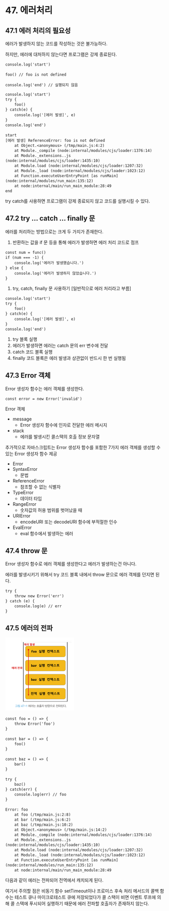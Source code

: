 # 47. 에러처리

## 47.1 에러 처리의 필요성

에러가 발생하지 않는 코드를 작성하는 것은 불가능하다.

하지만, 에러에 대처하지 않는다면 프로그램은 강제 종료된다.

```tsx
console.log('start')

foo() // foo is not defined

console.log('end') // 실행되지 않음
```

```tsx
console.log('start')
try {
	foo()
} catch(e) {
	console.log('[에러 발생]', e)
}
console.log('end')

start
[에러 발생] ReferenceError: foo is not defined
    at Object.<anonymous> (/tmp/main.js:4:2)
    at Module._compile (node:internal/modules/cjs/loader:1376:14)
    at Module._extensions..js (node:internal/modules/cjs/loader:1435:10)
    at Module.load (node:internal/modules/cjs/loader:1207:32)
    at Module._load (node:internal/modules/cjs/loader:1023:12)
    at Function.executeUserEntryPoint [as runMain] (node:internal/modules/run_main:135:12)
    at node:internal/main/run_main_module:28:49
end
```

try catch를 사용하면 프로그램이 강제 종료되지 않고 코드를 실행시킬 수 있다.

## 47.2 try … catch … finally 문

에러를 처리하는 방법으로는 크게 두 가지가 존재한다.

1. 반환하는 값을 if 문 등을 통해 에러가 발생하면 에러 처리 코드로 점프

```tsx
const num = func()
if (num === -1) {
	console.log('에러가 발생했습니다.')
} else {
	console.log('에러가 발생하지 않았습니다.')
}
```

1. try, catch, finally 문 사용하기 [일반적으로 에러 처리라고 부름]

```tsx
console.log('start')
try {
	foo()
} catch(e) {
	console.log('[에러 발생]', e)
}
console.log('end')
```

1. try 블록 실행
2. 에러가 발생하면 에러는 catch 문의 err 변수에 전달
3. catch 코드 블록 실행
4. finally 코드 블록은 에러 발생과 상관없이 반드시 한 번 실행됨

## 47.3 Error 객체

Error 생성자 함수는 에러 객체를 생성한다.

```tsx
const error = new Error('invalid')
```

Error 객체

- message
    - Error 생성자 함수에 인자로 전달한 에러 메시지
- stack
    - 에러를 발생시킨 콜스택의 호출 정보 문자열

추가적으로 자바스크립트는 Error 생성자 함수를 포함한 7가지 에러 객체를 생성할 수 있는 Error 생성자 함수 제공

- Error
- SyntaxError
    - 문법
- ReferenceError
    - 참조할 수 없는 식별자
- TypeError
    - 데이터 타입
- RangeError
    - 숫자값의 허용 범위를 벗어났을 때
- URIError
    - encodeURI 또는 decodeURI 함수에 부적절한 인수
- EvalError
    - eval 함수에서 발생하는 에러

## 47.4 throw 문

Error 생성자 함수로 에러 객체를 생성한다고 에러가 발생하는건 아니다.

에러를 발생시키기 위해서 try 코드 블록 내에서 throw 문으로 에러 객체를 던지면 된다.

```tsx
try {
	throw new Error('err')
} catch (e) {
	console.log(e) // err
}
```

## 47.5 에러의 전파

![image.png](./images/chap47-1.png)

```tsx
const foo = () => {
	throw Error('foo')
}

const bar = () => {
	foo()
}

const baz = () => {
	bar()
}

try {
	baz()
} catch(err) {
	console.log(err) // foo
}

Error: foo
    at foo (/tmp/main.js:2:8)
    at bar (/tmp/main.js:6:2)
    at baz (/tmp/main.js:10:2)
    at Object.<anonymous> (/tmp/main.js:14:2)
    at Module._compile (node:internal/modules/cjs/loader:1376:14)
    at Module._extensions..js (node:internal/modules/cjs/loader:1435:10)
    at Module.load (node:internal/modules/cjs/loader:1207:32)
    at Module._load (node:internal/modules/cjs/loader:1023:12)
    at Function.executeUserEntryPoint [as runMain] (node:internal/modules/run_main:135:12)
    at node:internal/main/run_main_module:28:49
```

다음과 같이 에러는 전파되어 전역에서 캐치되게 된다.

여기서 주의할 점은 비동기 함수 setTimeout이나 프로미스 후속 처리 메서드의 콜백 함수는 테스트 큐나 마이크로테스트 큐에 저장되었다가 콜 스택이 비면 이벤트 루프에 의해 콜 스택에 푸시되어 실행하기 때문에 에러 전파할 호출자가 존재하지 않는다.